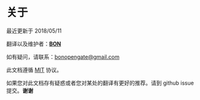 # 关于

最近更新于 2018/05/11

翻译以及维护者：**[BON](https://github.com/Quorafind)**

如有疑问，请联系：bonopengate@gmail.com

此文档遵循 [MIT](https://opensource.org/licenses/MIT) 协议。

如果您对此文档存有疑惑或者您对某处的翻译有更好的推荐。请到 github issue 提交。**谢谢**